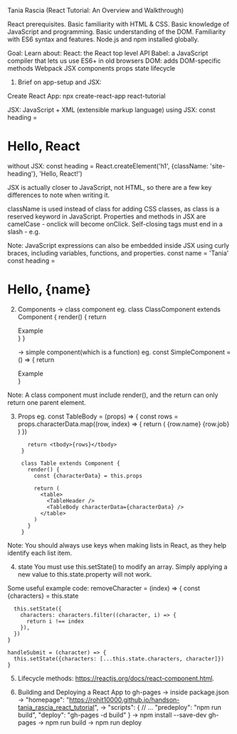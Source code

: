 Tania Rascia (React Tutorial: An Overview and Walkthrough)

React prerequisites.
Basic familiarity with HTML & CSS.
Basic knowledge of JavaScript and programming.
Basic understanding of the DOM.
Familiarity with ES6 syntax and features.
Node.js and npm installed globally.

Goal:
Learn about:
	React: the React top level API
	Babel: a JavaScript compiler that lets us use ES6+ in old browsers
	DOM: adds DOM-specific methods
	Webpack
	JSX
	components
	props
	state
	lifecycle
	
1. Brief on app-setup and JSX:
	
Create React App: npx create-react-app react-tutorial
	
JSX: JavaScript + XML (extensible markup language)
using JSX:
const heading = <h1 className="site-heading">Hello, React</h1>
without JSX:
const heading = React.createElement('h1', {className: 'site-heading'}, 'Hello, React!')

JSX is actually closer to JavaScript, not HTML, so there are a few key differences to note when writing it.

className is used instead of class for adding CSS classes, as class is a reserved keyword in JavaScript.
Properties and methods in JSX are camelCase - onclick will become onClick.
Self-closing tags must end in a slash - e.g. <img />

Note:
JavaScript expressions can also be embedded inside JSX using curly braces, including variables, functions, and properties.
const name = 'Tania'
const heading = <h1>Hello, {name}</h1>


2. Components
	-> class component
	eg.
		class ClassComponent extends Component {
		  render() {
			return <div>Example</div>
		  }
		}
		
	-> simple component(which is a function)
	eg.
		const SimpleComponent = () => {
		  return <div>Example</div>
		}
		
		
Note: A class component must include render(),
	and the return can only return one parent element.
	

3. Props
	eg.
		const TableBody = (props) => {
		  const rows = props.characterData.map((row, index) => {
			return (
			  <tr key={index}>
				<td>{row.name}</td>
				<td>{row.job}</td>
			  </tr>
			)
		  })

		  return <tbody>{rows}</tbody>
		}
		
		class Table extends Component {
		  render() {
			const {characterData} = this.props

			return (
			  <table>
				<TableHeader />
				<TableBody characterData={characterData} />
			  </table>
			)
		  }
		}
	
Note: You should always use keys when making lists in React, 
as they help identify each list item.

4. state
	You must use this.setState() to modify an array. 
	Simply applying a new value to this.state.property will not work.

Some useful example code:
	removeCharacter = (index) => {
	  const {characters} = this.state

	  this.setState({
		characters: characters.filter((character, i) => {
		  return i !== index
		}),
	  })
	}
	
	handleSubmit = (character) => {
	  this.setState({characters: [...this.state.characters, character]})
	}
	
5. Lifecycle methods:
	https://reactjs.org/docs/react-component.html.

6. Building and Deploying a React App to gh-pages
		-> inside package.json
		-> "homepage": "https://rohit10000.github.io/handson-tania_rascia_react_tutorial",
		-> "scripts": {
			  // ...
			  "predeploy": "npm run build",
			  "deploy": "gh-pages -d build"
			}
		-> npm install --save-dev gh-pages
		-> npm run build
		-> npm run deploy